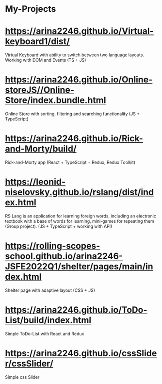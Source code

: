 # My-Projects

# https://arina2246.github.io/Virtual-keyboard1/dist/
Virtual Keyboard with ability to switch between
two language layouts. Working with DOM and
Events (TS + JS)

# https://arina2246.github.io/Online-storeJS//Online-Store/index.bundle.html
Online Store with sorting, filtering and searching
functionality (JS + TypeScript)

# https://arina2246.github.io/Rick-and-Morty/build/
Rick-and-Morty app (React + TypeScript + Redux, Redux Toolkit)

# https://leonid-niselovsky.github.io/rslang/dist/index.html
RS Lang is an application for learning foreign
words, including an electronic textbook with a base
of words for learning, mini-games for repeating
them (Group project). (JS + TypeScript + working
with API)

# https://rolling-scopes-school.github.io/arina2246-JSFE2022Q1/shelter/pages/main/index.html
Shelter page with adaptive layout (CSS + JS)

# https://arina2246.github.io/ToDo-List/build/index.html
Simple ToDo-List with React and Redux

# https://arina2246.github.io/cssSlider/cssSlider/
Simple css Slider



